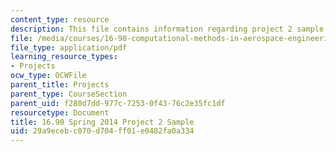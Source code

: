 ```yaml
---
content_type: resource
description: This file contains information regarding project 2 sample.
file: /media/courses/16-90-computational-methods-in-aerospace-engineering-spring-2014/29a9ecebc070d704ff01e0482fa0a334_MIT16_90S14_AF_project2.pdf
file_type: application/pdf
learning_resource_types:
- Projects
ocw_type: OCWFile
parent_title: Projects
parent_type: CourseSection
parent_uid: f280d7dd-977c-7253-0f43-76c2e35fc1df
resourcetype: Document
title: 16.90 Spring 2014 Project 2 Sample
uid: 29a9eceb-c070-d704-ff01-e0482fa0a334
---
```

